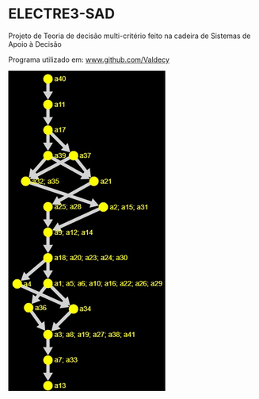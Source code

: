 # ELECTRE3-SAD

Projeto de Teoria de decisão multi-critério feito na cadeira de Sistemas de Apoio à Decisão

Programa utilizado em:
www.github.com/Valdecy

![](Screenshot_3.png)
